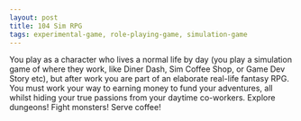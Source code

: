 ```yaml
---
layout: post
title: 104 Sim RPG
tags: experimental-game, role-playing-game, simulation-game
---
```

You play as a character who lives a normal life by day (you play a simulation game of where they work, like Diner Dash, Sim Coffee Shop, or Game Dev Story etc), but after work you are part of an elaborate real-life fantasy RPG.  You must work your way to earning money to fund your adventures, all whilst hiding your true passions from your daytime co-workers.  Explore dungeons! Fight monsters! Serve coffee!